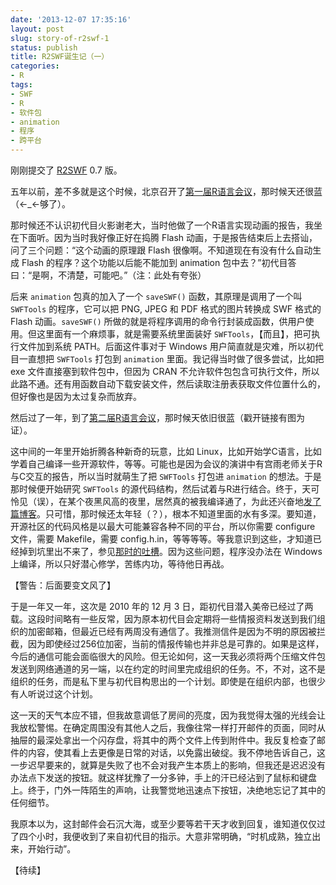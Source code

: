 ```yaml
---
date: '2013-12-07 17:35:16'
layout: post
slug: story-of-r2swf-1
status: publish
title: R2SWF诞生记（一）
categories:
- R
tags:
- SWF
- R
- 软件包
- animation
- 程序
- 跨平台
---
```


刚刚提交了 [R2SWF](http://cran.r-project.org/web/packages/R2SWF/index.html) 0.7 版。

五年以前，差不多就是这个时候，北京召开了[第一届R语言会议](http://cos.name/2008/12/1st-chinese-r-conference-summary/)，那时候天还很蓝（←_←够了）。

那时候还不认识初代目火影谢老大，当时他做了一个R语言实现动画的报告，我坐在下面听。因为当时我好像正好在捣腾 Flash 动画，于是报告结束后上去搭讪，问了三个问题：“这个动画的原理跟 Flash 很像啊。不知道现在有没有什么自动生成 Flash 的程序？这个功能以后能不能加到 animation 包中去？”初代目答曰：“是啊，不清楚，可能吧。”（注：此处有夸张）

后来 `animation` 包真的加入了一个 `saveSWF()` 函数，其原理是调用了一个叫 `SWFTools` 的程序，它可以把 PNG, JPEG 和 PDF 格式的图片转换成 SWF 格式的 Flash 动画。`saveSWF()` 所做的就是将程序调用的命令行封装成函数，供用户使用。但这里面有一个麻烦事，就是需要系统里面装好 `SWFTools`，【而且】，把可执行文件加到系统 PATH。后面这件事对于 Windows 用户简直就是灾难，所以初代目一直想把 `SWFTools` 打包到 `animation` 里面。我记得当时做了很多尝试，比如把 exe 文件直接塞到软件包中，但因为 CRAN 不允许软件包包含可执行文件，所以此路不通。还有用函数自动下载安装文件，然后读取注册表获取文件位置什么的，但好像也是因为太过复杂而放弃。 

<!-- more -->

然后过了一年，到了[第二届R语言会议](http://cos.name/2009/12/2nd-chinese-r-conference-summary/)，那时候天依旧很蓝（戳开链接有图为证）。

这中间的一年里开始折腾各种新奇的玩意，比如 Linux，比如开始学C语言，比如学着自己编译一些开源软件，等等。可能也是因为会议的演讲中有宫雨老师关于R与C交互的报告，所以当时就萌生了把 `SWFTools` 打包进 `animation` 的想法。于是那时候便开始研究 `SWFTools` 的源代码结构，然后试着与R进行结合。终于，天可怜见（误），在某个夜黑风高的夜里，居然真的被我编译通了，为此还兴奋地[发了篇博客](http://yixuan.cos.name/cn/2009/12/enhanced-animation-package/)。只可惜，那时候还太年轻（？），根本不知道里面的水有多深。要知道，开源社区的代码风格是以最大可能兼容各种不同的平台，所以你需要 configure 文件，需要 Makefile，需要 config.h.in，等等等等。等我意识到这些，才知道已经掉到坑里出不来了，参见[那时的吐槽](http://yixuan.cos.name/cn/2009/12/r-conf-animation-security-and-others/)。因为这些问题，程序没办法在 Windows 上编译，所以只好潜心修学，苦练内功，等待他日再战。

【警告：后面要变文风了】

于是一年又一年，这次是 2010 年的 12 月 3 日，距初代目潜入美帝已经过了两载。这段时间略有一些反常，因为原本初代目会定期将一些情报资料发送到我们组织的加密邮箱，但最近已经有两周没有通信了。我推测信件是因为不明的原因被拦截，因为即使经过256位加密，当前的情报传输也并非总是可靠的。如果是这样，今后的通信可能会面临很大的风险。但无论如何，这一天我必须将两个压缩文件包发送到网络通道的另一端，以在约定的时间里完成组织的任务。不，不对，这不是组织的任务，而是私下里与初代目构思出的一个计划。即使是在组织内部，也很少有人听说过这个计划。

这一天的天气本应不错，但我故意调低了房间的亮度，因为我觉得太强的光线会让我放松警惕。在确定周围没有其他人之后，我像往常一样打开邮件的页面，同时从抽屉的最深处拿出一个闪存盘，将其中的两个文件上传到附件中。我反复检查了邮件的内容，使其看上去更像是日常的对话，以免露出破绽。我不停地告诉自己，这一步迟早要来的，就算是失败了也不会对我产生本质上的影响，但我还是迟迟没有办法点下发送的按钮。就这样犹豫了一分多钟，手上的汗已经沾到了鼠标和键盘上。终于，门外一阵陌生的声响，让我警觉地迅速点下按钮，决绝地忘记了其中的任何细节。

我原本以为，这封邮件会石沉大海，或至少要等若干天才收到回复，谁知道仅仅过了四个小时，我便收到了来自初代目的指示。大意非常明确，“时机成熟，独立出来，开始行动”。

【待续】
